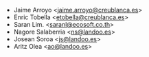 - Jaime Arroyo \<<jaime.arroyo@creublanca.es>\>
- Enric Tobella \<<etobella@creublanca.es>\>
- Saran Lim. \<<saranl@ecosoft.co.th>\>
- Nagore Salaberria \<<ns@landoo.es>\>
- Josean Soroa \<<js@landoo.es>\>
- Aritz Olea \<<ao@landoo.es>\>
